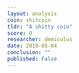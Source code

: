 ```yaml
---
layout: analysis
coin: shitcoin
tldr: "A shitty coin"
score: 0
researcher: demiculus
date: 2018-05-04
conclusion: ""
published: False
---
```


